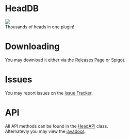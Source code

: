 # HeadDB
[![](https://jitpack.io/v/TheSilentPro/HeadDB.svg)](https://jitpack.io/#TheSilentPro/HeadDB) <br>
Thousands of heads in one plugin!

# Downloading
You may download it either via the [Releases Page](https://github.com/TheSilentPro/HeadDB/releases) or [Spigot](https://www.spigotmc.org/resources/free-headdb-head-database.84967/).

# Issues
You may report issues on the [Issue Tracker](https://github.com/TheSilentPro/HeadDB/issues).

# API
All API methods can be found in the [HeadAPI](https://github.com/TheSilentPro/HeadDB/blob/master/src/main/java/tsp/headdb/api/HeadAPI.java) class. <br>
Alternatevly you may view the [javadocs](https://javadocs.pages.dev/headdb/4.0.0/tsp/headdb/api/HeadAPI).
